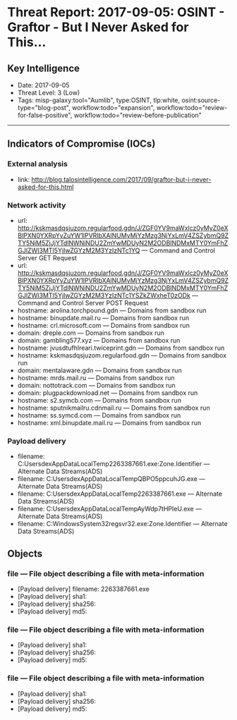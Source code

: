 # Threat Report: 2017-09-05: OSINT - Graftor - But I Never Asked for This…


## Key Intelligence
* Date: 2017-09-05
* Threat Level: 3 (Low)
* Tags: misp-galaxy:tool="Aumlib", type:OSINT, tlp:white, osint:source-type="blog-post", workflow:todo="expansion", workflow:todo="review-for-false-positive", workflow:todo="review-before-publication"

---

## Indicators of Compromise (IOCs)
### External analysis
* link: http://blog.talosintelligence.com/2017/09/graftor-but-i-never-asked-for-this.html

### Network activity
* url: http://kskmasdqsjuzom.regularfood.gdn/J/ZGF0YV9maWxlcz0yMyZ0eXBlPXN0YXRpYyZuYW1lPVRlbXAlNUMyMjYzMzg3NjYxLmV4ZSZybmQ9ZTY5NjM5ZjJjYTdlNWNiNDU2ZmYwMDUyN2M2ODBlNDMxMTY0YmFhZGJlZWI3MTI5YjIwZGYzM2M3YzIzNTc1YQ — Command and Control Server GET Request
* url: http://kskmasdqsjuzom.regularfood.gdn/J/ZGF0YV9maWxlcz0yMyZ0eXBlPXN0YXRpYyZuYW1lPVRlbXAlNUMyMjYzMzg3NjYxLmV4ZSZybmQ9ZTY5NjM5ZjJjYTdlNWNiNDU2ZmYwMDUyN2M2ODBlNDMxMTY0YmFhZGJlZWI3MTI5YjIwZGYzM2M3YzIzNTc1YSZkZWxheT0zODk — Command and Control Server POST Request
* hostname: arolina.torchpound.gdn — Domains from sandbox run
* hostname: binupdate.mail.ru — Domains from sandbox run
* hostname: crl.microsoft.com — Domains from sandbox run
* domain: dreple.com — Domains from sandbox run
* domain: gambling577.xyz — Domains from sandbox run
* hostname: jvusdtufhlreari.twiceprint.gdn — Domains from sandbox run
* hostname: kskmasdqsjuzom.regularfood.gdn — Domains from sandbox run
* domain: mentalaware.gdn — Domains from sandbox run
* hostname: mrds.mail.ru — Domains from sandbox run
* domain: nottotrack.com — Domains from sandbox run
* domain: plugpackdownload.net — Domains from sandbox run
* hostname: s2.symcb.com — Domains from sandbox run
* hostname: sputnikmailru.cdnmail.ru — Domains from sandbox run
* hostname: ss.symcd.com — Domains from sandbox run
* hostname: xml.binupdate.mail.ru — Domains from sandbox run

### Payload delivery
* filename: C:UsersdexAppDataLocalTemp2263387661.exe:Zone.Identifier — Alternate Data Streams(ADS)
* filename: C:UsersdexAppDataLocalTempQBPO5ppcuhJG.exe — Alternate Data Streams(ADS)
* filename: C:UsersdexAppDataLocalTemp2263387661.exe — Alternate Data Streams(ADS)
* filename: C:UsersdexAppDataLocalTempAyWdp7tHPIeU.exe — Alternate Data Streams(ADS)
* filename: C:WindowsSystem32regsvr32.exe:Zone.Identifier — Alternate Data Streams(ADS)

## Objects
### file — File object describing a file with meta-information
* [Payload delivery] filename: 2263387661.exe
* [Payload delivery] sha1: <sha1>
* [Payload delivery] sha256: <sha256>
* [Payload delivery] md5: <md5>

### file — File object describing a file with meta-information
* [Payload delivery] sha1: <sha1>
* [Payload delivery] sha256: <sha256>
* [Payload delivery] md5: <md5>

### file — File object describing a file with meta-information
* [Payload delivery] sha1: <sha1>
* [Payload delivery] sha256: <sha256>
* [Payload delivery] md5: <md5>
